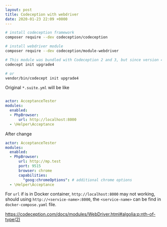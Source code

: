 ```yaml
---
layout: post
title: Codeception with webdriver
date: 2020-01-23 22:09 +0000
---
```



```bash
# install codeception framework
composer require --dev codeception/codeception

# install webdriver module
composer require --dev codeception/module-webdriver

# This module was bundled with Codeception 2 and 3, but since version 4 it is necessary to install it separately.
codecept init upgrade4

# or
vendor/bin/codecept init upgrade4


```


Original `*.suite.yml` will be like 

```yaml

actor: AcceptanceTester
modules:
  enabled:
  - PhpBrowser:
      url: http://localhost:8000
  - \Helper\Acceptance

```

After change

```yaml
actor: AcceptanceTester
modules:
  enabled:
  - PhpBrowser:
      url: http://mp.test
      port: 9515
      browser: chrome
      capabilities:
        "goog:chromeOptions": # additional chrome options
  - \Helper\Acceptance
```

For `url` if is in Docker container, `http://localhost:8000` may not working, should using `http://<service-name>:8000`, the `<service-name>` can be find in `docker-compose.yaml` file.




https://codeception.com/docs/modules/WebDriver.html#algolia:p:nth-of-type(2)

